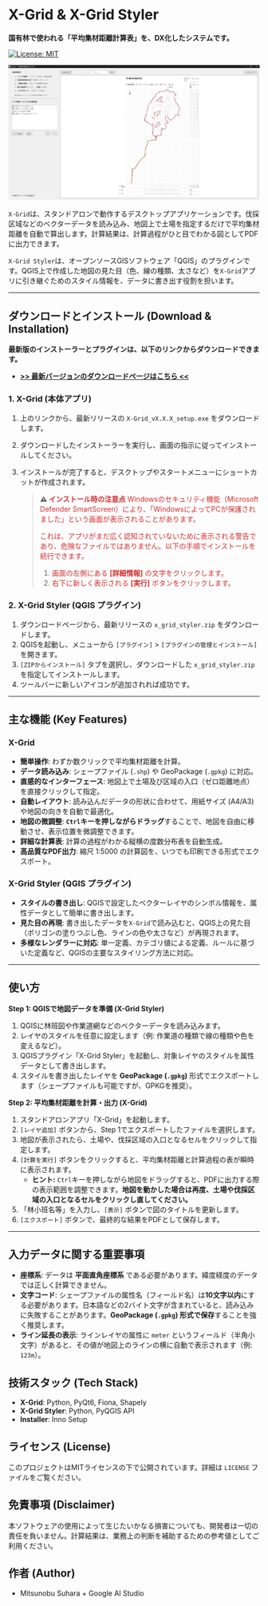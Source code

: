# X-Grid & X-Grid Styler

**国有林で使われる「平均集材距離計算表」を、DX化したシステムです。**

[![License: MIT](https://img.shields.io/badge/License-MIT-yellow.svg)](https://opensource.org/licenses/MIT)

![X-Grid アプリケーションのスクリーンショット](https://raw.githubusercontent.com/MitsunobuSuhara/X_Grid4You/main/images/sample.png) 

`X-Grid`は、スタンドアロンで動作するデスクトップアプリケーションです。伐採区域などのベクターデータを読み込み、地図上で土場を指定するだけで平均集材距離を自動で算出します。計算結果は、計算過程がひと目でわかる図としてPDFに出力できます。

`X-Grid Styler`は、オープンソースGISソフトウェア「QGIS」のプラグインです。QGIS上で作成した地図の見た目（色、線の種類、太さなど）を`X-Grid`アプリに引き継ぐためのスタイル情報を、データに書き出す役割を担います。

---

## ダウンロードとインストール (Download & Installation)

**最新版のインストーラーとプラグインは、以下のリンクからダウンロードできます。**
-   **[>> 最新バージョンのダウンロードページはこちら <<](https://github.com/MitsunobuSuhara/X_Grid4You/releases/latest)**

### 1. X-Grid (本体アプリ)

1.  上のリンクから、最新リリースの `X-Grid_vX.X.X_setup.exe` をダウンロードします。
2.  ダウンロードしたインストーラーを実行し、画面の指示に従ってインストールしてください。
3.  インストールが完了すると、デスクトップやスタートメニューにショートカットが作成されます。

    > **⚠️ <font color="#D32F2F">インストール時の注意点</font>**
    > <font color="#D32F2F">Windowsのセキュリティ機能（Microsoft Defender SmartScreen）により、「WindowsによってPCが保護されました」という画面が表示されることがあります。</font>
    >
    > <font color="#D32F2F">これは、アプリがまだ広く認知されていないために表示される警告であり、危険なファイルではありません。以下の手順でインストールを続行できます。</font>
    >
    > 1.  <font color="#D32F2F">画面の左側にある **[詳細情報]** の文字をクリックします。</font>
    > 2.  <font color="#D32F2F">右下に新しく表示される **[実行]** ボタンをクリックします。</font>
    
### 2. X-Grid Styler (QGIS プラグイン)

1.  ダウンロードページから、最新リリースの `x_grid_styler.zip` をダウンロードします。
2.  QGISを起動し、メニューから `[プラグイン]` > `[プラグインの管理とインストール]` を開きます。
3.  `[ZIPからインストール]` タブを選択し、ダウンロードした `x_grid_styler.zip` を指定してインストールします。
4.  ツールバーに新しいアイコンが追加されれば成功です。

---

## 主な機能 (Key Features)

### X-Grid
- **簡単操作**: わずか数クリックで平均集材距離を計算。
- **データ読み込み**: シェープファイル (`.shp`) や GeoPackage (`.gpkg`) に対応。
- **直感的なインターフェース**: 地図上で土場及び区域の入口（ゼロ距離地点）を直接クリックして指定。
- **自動レイアウト**: 読み込んだデータの形状に合わせて、用紙サイズ (A4/A3) や地図の向きを自動で最適化。
- **地図の微調整**: **`Ctrl`キーを押しながらドラッグ**することで、地図を自由に移動させ、表示位置を微調整できます。
- **詳細な計算表**: 計算の過程がわかる縦横の度数分布表を自動生成。
- **高品質なPDF出力**: 縮尺 1:5000 の計算図を、いつでも印刷できる形式でエクスポート。

### X-Grid Styler (QGIS プラグイン)
- **スタイルの書き出し**: QGISで設定したベクターレイヤのシンボル情報を、属性データとして簡単に書き出します。
- **見た目の再現**: 書き出したデータを`X-Grid`で読み込むと、QGIS上の見た目（ポリゴンの塗りつぶし色、ラインの色や太さなど）が再現されます。
- **多様なレンダラーに対応**: 単一定義、カテゴリ値による定義、ルールに基づいた定義など、QGISの主要なスタイリング方法に対応。

---

## 使い方

**Step 1: QGISで地図データを準備 (X-Grid Styler)**
1. QGISに林班図や作業道網などのベクターデータを読み込みます。
2. レイヤのスタイルを任意に設定します（例: 作業道の種類で線の種類や色を変えるなど）。
3. QGISプラグイン「X-Grid Styler」を起動し、対象レイヤのスタイルを属性データとして書き出します。
4. スタイルを書き出したレイヤを **GeoPackage (`.gpkg`)** 形式でエクスポートします（シェープファイルも可能ですが、GPKGを推奨）。

**Step 2: 平均集材距離を計算・出力 (X-Grid)**
1. スタンドアロンアプリ「X-Grid」を起動します。
2. `[レイヤ追加]` ボタンから、Step 1でエクスポートしたファイルを選択します。
3. 地図が表示されたら、土場や、伐採区域の入口となるセルをクリックして指定します。
4. `[計算を実行]` ボタンをクリックすると、平均集材距離と計算過程の表が瞬時に表示されます。
    - **ヒント:** `Ctrl`キーを押しながら地図をドラッグすると、PDFに出力する際の表示範囲を調整できます。**地図を動かした場合は再度、土場や伐採区域の入口となるセルをクリックし直してください。**
5. 「林小班名等」を入力し、`[表示]` ボタンで図のタイトルを更新します。
6. `[エクスポート]` ボタンで、最終的な結果をPDFとして保存します。

---

## 入力データに関する重要事項
- **座標系**: データは **平面直角座標系** である必要があります。緯度経度のデータでは正しく計算できません。
- **文字コード**: シェープファイルの属性名（フィールド名）は**10文字以内**にする必要があります。日本語などの2バイト文字が含まれていると、読み込みに失敗することがあります。**GeoPackage (`.gpkg`) 形式で保存**することを強く推奨します。
- **ライン延長の表示**: ラインレイヤの属性に `meter` というフィールド（半角小文字）があると、その値が地図上のラインの横に自動で表示されます（例: `123m`）。

## 技術スタック (Tech Stack)

- **X-Grid**: Python, PyQt6, Fiona, Shapely
- **X-Grid Styler**: Python, PyQGIS API
- **Installer**: Inno Setup

## ライセンス (License)

このプロジェクトはMITライセンスの下で公開されています。詳細は `LICENSE` ファイルをご覧ください。

## 免責事項 (Disclaimer)

本ソフトウェアの使用によって生じたいかなる損害についても、開発者は一切の責任を負いません。計算結果は、業務上の判断を補助するための参考値としてご利用ください。

## 作者 (Author)

- Mitsunobu Suhara + Google AI Studio